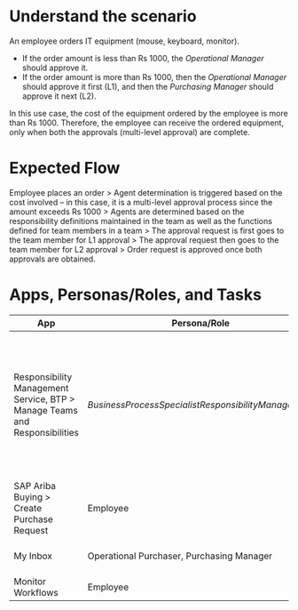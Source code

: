 # Understand the scenario
An employee orders IT equipment (mouse, keyboard, monitor). 
- If the order amount is less than Rs 1000, the _Operational Manager_ should approve it.
- If the order amount is more than Rs 1000, then the _Operational Manager_ should approve it first (L1), and then the _Purchasing Manager_ should approve it next (L2).

In this use case, the cost of the equipment ordered by the employee is more than Rs 1000. Therefore, the employee can receive the ordered equipment, only when both the approvals (multi-level approval) are complete.  

# Expected Flow
Employee places an order > Agent determination is triggered based on the cost involved – in this case, it is a multi-level approval process since the amount exceeds Rs 1000 > Agents are determined based on the responsibility definitions maintained in the team as well as the functions defined for team members in a team > The approval request is first goes to the team member for L1 approval > The approval request then goes to the team member for L2 approval > Order request is approved once both approvals are obtained.

# Apps, Personas/Roles, and Tasks

| App                | Persona/Role     | Tasks                                                             |
|-----------------   |--------------    |-----------------------------------------------------------        |
|Responsibility Management Service, BTP > Manage Teams and Responsibilities|_BusinessProcessSpecialistResponsibilityManagement_|1.	Create a team, _TEST_APPROVER_, for Team Category, _Procurement_, Team Type, _Operational Purchasing_. 2.	Add two team members: _Dakshayani R_ and _JohnProcurementApprover_. 3.	Assign functions to team members: - Dakshayani R: _Purchasing Manager_ - JohnProcurementApprover: _Operational Purchaser_|
|SAP Ariba Buying > Create Purchase Request|Employee|1. Order an equipment above Rs 1000 2.	Check the status of your request.|
|My Inbox|Operational Purchaser, Purchasing Manager|1. Approve the request (L1). 2. Approve the request (L2).|
|Monitor Workflows|Employee|View logs for your approval tasks.|
